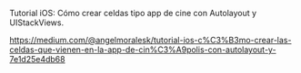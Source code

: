 
Tutorial iOS: Cómo crear celdas tipo app de cine con Autolayout y UIStackViews.


https://medium.com/@angelmoralesk/tutorial-ios-c%C3%B3mo-crear-las-celdas-que-vienen-en-la-app-de-cin%C3%A9polis-con-autolayout-y-7e1d25e4db68
